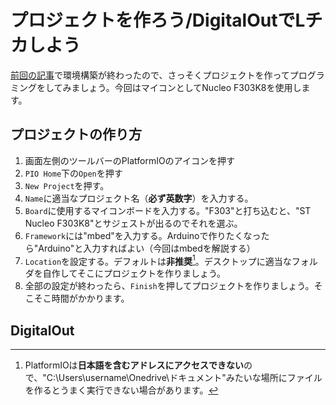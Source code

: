 # プロジェクトを作ろう/DigitalOutでLチカしよう
[前回の記事](./intro.md)で環境構築が終わったので、さっそくプロジェクトを作ってプログラミングをしてみましょう。今回はマイコンとしてNucleo F303K8を使用します。

## プロジェクトの作り方
1. 画面左側のツールバーのPlatformIOのアイコンを押す
2. `PIO Home`下の`Open`を押す
3. `New Project`を押す。
4. `Name`に適当なプロジェクト名（**必ず英数字**）を入力する。
5. `Board`に使用するマイコンボードを入力する。"F303"と打ち込むと、"ST Nucleo F303K8"とサジェストが出るのでそれを選ぶ。
6. `Framework`には"mbed"を入力する。Arduinoで作りたくなったら"Arduino"と入力すればよい（今回はmbedを解説する）
7. `Location`を設定する。デフォルトは**非推奨**[^1]。デスクトップに適当なフォルダを自作してそこにプロジェクトを作りましょう。
8. 全部の設定が終わったら、`Finish`を押してプロジェクトを作りましょう。そこそこ時間がかかります。

## DigitalOut
[^1]: PlatformIOは**日本語を含むアドレスにアクセスできない**ので、"C:\Users\username\Onedrive\ドキュメント"みたいな場所にファイルを作るとうまく実行できない場合があります。